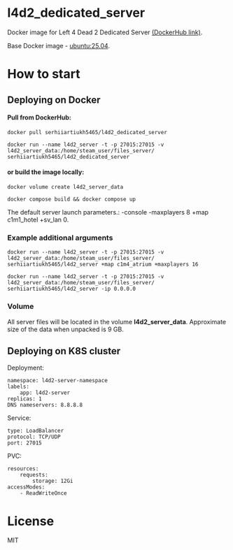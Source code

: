 # l4d2_dedicated_server

Docker image for Left 4 Dead 2 Dedicated Server [(DockerHub link)](https://hub.docker.com/r/serhiiartiukh5465/l4d2_dedicated_server).

Base Docker image - [ubuntu:25.04](https://hub.docker.com/layers/library/ubuntu/25.04/images/sha256-3f0fd8560d144762a3b5a670e70bde00714347386eb7213eb651edc41aa6f241).

#  How to start
## **Deploying on Docker**
#### Pull from DockerHub:

```
docker pull serhiiartiukh5465/l4d2_dedicated_server

docker run --name l4d2_server -t -p 27015:27015 -v l4d2_server_data:/home/steam_user/files_server/ serhiiartiukh5465/l4d2_dedicated_server
```
#### or build the image locally:
```
docker volume create l4d2_server_data

docker compose build && docker compose up
```

The default server launch parameters.: 
-console -maxplayers 8 +map c1m1_hotel +sv_lan 0. 

### Example additional arguments
```
docker run --name l4d2_server -t -p 27015:27015 -v l4d2_server_data:/home/steam_user/files_server/ serhiiartiukh5465/l4d2_server +map c1m4_atrium +maxplayers 16 

docker run --name l4d2_server -t -p 27015:27015 -v l4d2_server_data:/home/steam_user/files_server/ serhiiartiukh5465/l4d2_server -ip 0.0.0.0

```

### Volume
All server files will be located in the volume **l4d2_server_data**. Approximate size of the data when unpacked is 9 GB.

## **Deploying on K8S cluster**

Deployment:

```
namespace: l4d2-server-namespace
labels:
    app: l4d2-server
replicas: 1
DNS nameservers: 8.8.8.8
```

Service:
```
type: LoadBalancer
protocol: TCP/UDP
port: 27015
```

PVC:
```
resources:
    requests:
        storage: 12Gi
accessModes:
    - ReadWriteOnce
```

# License
MIT
